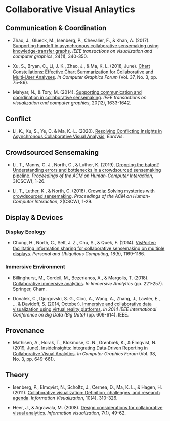 # Collaborative Visual Anlaytics



## Communication & Coordination
- Zhao, J., Glueck, M., Isenberg, P., Chevalier, F., & Khan, A. (2017). [Supporting handoff in asynchronous collaborative sensemaking using knowledge-transfer graphs](https://www.jeffjianzhao.com/papers/ktgraph.pdf). *IEEE transactions on visualization and computer graphics*, 24(1), 340-350.

- Xu, S., Bryan, C., Li, J. K., Zhao, J., & Ma, K. L. (2018, June). [Chart Constellations: Effective Chart Summarization for Collaborative and Multi‐User Analyses](https://jpkli.github.io/papers/constellation-eurovis.pdf). *In Computer Graphics Forum* (Vol. 37, No. 3, pp. 75-86).

- Mahyar, N., & Tory, M. (2014). [Supporting communication and coordination in collaborative sensemaking](https://groups.cs.umass.edu/wp-content/uploads/sites/8/2018/08/Mahyar_VAST14.pdf). *IEEE transactions on visualization and computer graphics*, 20(12), 1633-1642.

## Conflict
- Li, K., Xu, S., Ye, C. & Ma, K.-L. (2020). [Resolving Conflicting Insights in Asynchronous
Collaborative Visual Analysis](https://diglib.eg.org/bitstream/handle/10.1111/cgf13997/v39i3pp497-509.pdf), *EuroVis*.

## Crowdsourced Sensemaking
- Li, T., Manns, C. J., North, C., & Luther, K. (2019). [Dropping the baton? Understanding errors and bottlenecks in a crowdsourced sensemaking pipeline](http://people.cs.vt.edu/tianyili/pdf/DroppingtheBaton_copyrightsadded.pdf). *Proceedings of the ACM on Human-Computer Interaction*, 3(CSCW), 1-26.

- Li, T., Luther, K., & North, C. (2018). [Crowdia: Solving mysteries with crowdsourced sensemaking](http://people.cs.vt.edu/tianyili/pdf/cscw105-liA.pdf). *Proceedings of the ACM on Human-Computer Interaction*, 2(CSCW), 1-29.

## Display & Devices
### Display Ecology
- Chung, H., North, C., Self, J. Z., Chu, S., & Quek, F. (2014). [VisPorter: facilitating information sharing for collaborative sensemaking on multiple displays](https://infovis.cs.vt.edu/sites/default/files/visporter_puc.pdf). *Personal and Ubiquitous Computing*, 18(5), 1169-1186.

### Immersive Environment
- Billinghurst, M., Cordeil, M., Bezerianos, A., & Margolis, T. (2018). [Collaborative immersive analytics](https://hal.inria.fr/hal-01938529/file/8-collaborative-immersive.pdf). *In Immersive Analytics* (pp. 221-257). Springer, Cham.

- Donalek, C., Djorgovski, S. G., Cioc, A., Wang, A., Zhang, J., Lawler, E., ... & Davidoff, S. (2014, October). [Immersive and collaborative data visualization using virtual reality platforms](https://arxiv.org/pdf/1410.7670.pdf). *In 2014 IEEE International Conference on Big Data (Big Data)* (pp. 609-614). IEEE.

## Provenance
- Mathisen, A., Horak, T., Klokmose, C. N., Grønbæk, K., & Elmqvist, N. (2019, June). [InsideInsights: Integrating Data‐Driven Reporting in Collaborative Visual Analytics](https://imld.de/cnt/uploads/Mathisen-InsideInsights-EuroVis-2019.pdf). *In Computer Graphics Forum* (Vol. 38, No. 3, pp. 649-661).

## Theory
- Isenberg, P., Elmqvist, N., Scholtz, J., Cernea, D., Ma, K. L., & Hagen, H. (2011). [Collaborative visualization: Definition, challenges, and research agenda](https://hal.inria.fr/inria-00638540/document). *Information Visualization*, 10(4), 310-326.

- Heer, J., & Agrawala, M. (2008). [Design considerations for collaborative visual analytics](http://citeseerx.ist.psu.edu/viewdoc/download?doi=10.1.1.926.3150&rep=rep1&type=pdf). *Information visualization*, 7(1), 49-62.